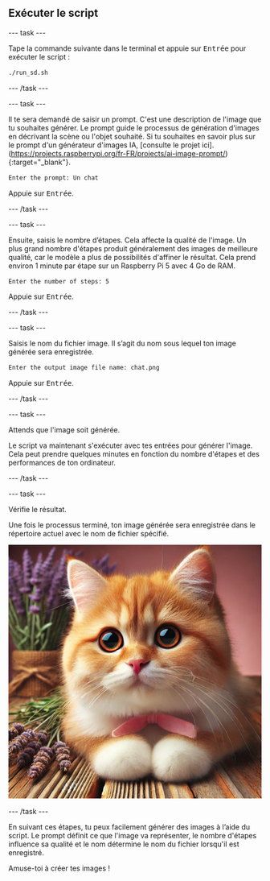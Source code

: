 ## Exécuter le script

--- task ---

Tape la commande suivante dans le terminal et appuie sur <kbd>Entrée</kbd> pour exécuter le script :

```bash
./run_sd.sh
```

--- /task ---

--- task ---

Il te sera demandé de saisir un prompt. C'est une description de l'image que tu souhaites générer. Le prompt guide le processus de génération d'images en décrivant la scène ou l'objet souhaité. Si tu souhaites en savoir plus sur le prompt d'un générateur d'images IA, [consulte le projet ici].(https://projects.raspberrypi.org/fr-FR/projects/ai-image-prompt/){:target="_blank"}.

```bash
Enter the prompt: Un chat
```

Appuie sur <kbd>Entrée</kbd>.

--- /task ---

--- task ---

Ensuite, saisis le nombre d’étapes. Cela affecte la qualité de l'image. Un plus grand nombre d'étapes produit généralement des images de meilleure qualité, car le modèle a plus de possibilités d'affiner le résultat. Cela prend environ 1 minute par étape sur un Raspberry Pi 5 avec 4 Go de RAM.

```bash
Enter the number of steps: 5
```

Appuie sur <kbd>Entrée</kbd>.

--- /task ---

--- task ---

Saisis le nom du fichier image. Il s’agit du nom sous lequel ton image générée sera enregistrée.

```bash
Enter the output image file name: chat.png
```

Appuie sur <kbd>Entrée</kbd>.

--- /task ---

--- task ---

Attends que l'image soit générée.

Le script va maintenant s'exécuter avec tes entrées pour générer l'image. Cela peut prendre quelques minutes en fonction du nombre d'étapes et des performances de ton ordinateur.

--- /task ---

--- task ---

Vérifie le résultat.

Une fois le processus terminé, ton image générée sera enregistrée dans le répertoire actuel avec le nom de fichier spécifié.

![Un chaton orange et blanc avec de grands yeux expressifs et un nez rose est assis sur une surface en bois. Le chaton a un nœud rose autour du cou. En arrière-plan, il y a des brins de lavande et un bouquet de fleurs de lavande enveloppé dans de la toile de jute, sur un arrière-plan rose clair.](images/cat.jpg)

--- /task ---

En suivant ces étapes, tu peux facilement générer des images à l’aide du script. Le prompt définit ce que l'image va représenter, le nombre d'étapes influence sa qualité et le nom détermine le nom du fichier lorsqu'il est enregistré.

Amuse-toi à créer tes images !
